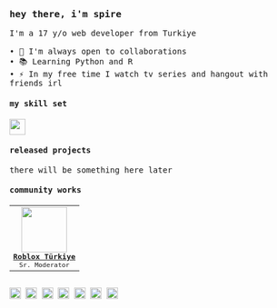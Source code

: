 <samp>
  <h3>hey there, i'm spire</h3>

  <p align="left">
    I'm a 17 y/o web developer from Turkiye
    <br />
    <br />
    • 🔭 I'm always open to collaborations
    <br />
    • 📚 Learning Python and R
    <br />
    • ⚡ In my free time I watch tv series and hangout with friends irl
  </p>

  <h4>my skill set</h4>
  <a href="https://skillicons.dev">
    <img height="28" src="https://skillicons.dev/icons?i=js,ts,nodejs,mongo,firebase,express,pug,react,nextjs,tailwind" />
  </a>

  <h4>released projects</h4>
  <p>there will be something here later</p>

  <h4>community works</h4>
  <table>
    <tbody>
      <td align="center">
        <a target="_blank" href="https://discord.gg/robloxtr">
          <img height="80" src="https://cdn.discordapp.com/icons/1134765578830233650/60a15bad05c00c530a4f16498a0620ce.webp" />
          <br />
          <b>Roblox Türkiye</b>
          <br />
        </a>
        <sub><code>Sr. Moderator</code></sub>
      </td>
    </tbody>
  </table>

  <h2></h2>
  <img src="https://img.shields.io/static/v1?message=@spir.e&logo=discord&label=&color=5865f2&logoColor=white&labelColor=&style=for-the-badge" height="20" alt="Discord" />
  <a href="https://twitter.com/spirejs" target="_blank"><img src="https://img.shields.io/static/v1?message=x&logo=x&label=&color=14171A&logoColor=white&labelColor=&style=for-the-badge" height="20" alt="X" /></a>
  <a href="https://instagram.com/spirejsx" target="_blank"><img src="https://img.shields.io/static/v1?message=instagram&logo=instagram&label=&color=E1306C&logoColor=white&labelColor=&style=for-the-badge" height="20" alt="X" /></a>
  <a href="https://youtube.com/@spirejsx" target="_blank"><img src="https://img.shields.io/static/v1?message=YouTube&logo=youtube&label=&color=FF0000&logoColor=white&labelColor=&style=for-the-badge" height="20" alt="YouTube" /></a>
  <a href="https://reddit.com/u/5pire" target="_blank"><img alt="Reddit" src="https://img.shields.io/badge/Reddit-FF4500?style=for-the-badge&logo=reddit&logoColor=white" height="20" /></a>
  <a href="https://patreon.com/5pire" target="_blank"><img src="https://img.shields.io/badge/Patreon-F96854?style=for-the-badge&logo=patreon&logoColor=white" height="20" alt="Patreon" /></a>
  <a href="https://hits.sh/github.com/0x2203/0x2203/"><img height="20" alt="Hits" src="https://hits.sh/github.com/0x2203/0x2203.svg?view=total&style=for-the-badge&label=views&color=007ec6&labelColor=14171A&logo=github"/></a>
</samp>
